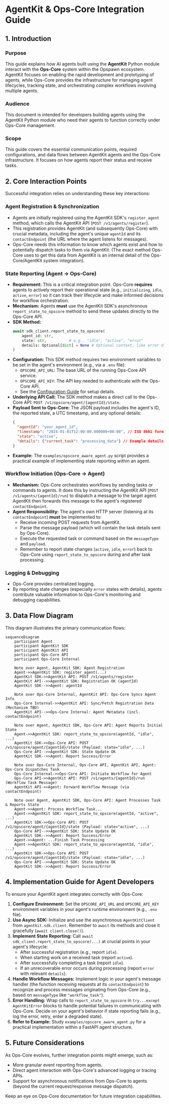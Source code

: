 # AgentKit & Ops-Core Integration Guide

## 1. Introduction

### Purpose
This guide explains how AI agents built using the **AgentKit** Python module interact with the **Ops-Core** system within the Opspawn ecosystem. AgentKit focuses on enabling the rapid development and prototyping of agents, while Ops-Core provides the infrastructure for managing agent lifecycles, tracking state, and orchestrating complex workflows involving multiple agents.

### Audience
This document is intended for developers building agents using the AgentKit Python module who need their agents to function correctly under Ops-Core management.

### Scope
This guide covers the essential communication points, required configurations, and data flows between AgentKit agents and the Ops-Core infrastructure. It focuses on how agents report their status and receive tasks.

## 2. Core Interaction Points

Successful integration relies on understanding these key interactions:

### Agent Registration & Synchronization
-   Agents are initially registered using the AgentKit SDK's `register_agent` method, which calls the AgentKit API (`POST /v1/agents/register`).
-   This registration provides AgentKit (and subsequently Ops-Core) with crucial metadata, including the agent's unique `agentId` and its `contactEndpoint` (the URL where the agent listens for messages).
-   Ops-Core needs this information to know which agents exist and how to potentially dispatch tasks to them via AgentKit. (The exact method Ops-Core uses to get this data from AgentKit is an internal detail of the Ops-Core/AgentKit system integration).

### State Reporting (Agent -> Ops-Core)
-   **Requirement:** This is a critical integration point. Ops-Core **requires** agents to actively report their operational state (e.g., `initializing`, `idle`, `active`, `error`) so it can track their lifecycle and make informed decisions for workflow orchestration.
-   **Mechanism:** Agents **must** use the AgentKit SDK's asynchronous `report_state_to_opscore` method to send these updates directly to the Ops-Core API.
-   **SDK Method:**
    ```python
    await sdk_client.report_state_to_opscore(
        agent_id: str,
        state: str,          # e.g., "idle", "active", "error"
        details: Optional[dict] = None # Optional context, like error details
    )
    ```
-   **Configuration:** This SDK method requires two environment variables to be set in the agent's environment (e.g., via a `.env` file):
    *   `OPSCORE_API_URL`: The base URL of the running Ops-Core API service.
    *   `OPSCORE_API_KEY`: The API key needed to authenticate with the Ops-Core API.
    *   See the [Configuration Guide](configuration.md) for setup details.
-   **Underlying API Call:** The SDK method makes a direct call to the Ops-Core API: `POST /v1/opscore/agent/{agentId}/state`.
-   **Payload Sent to Ops-Core:** The JSON payload includes the agent's ID, the reported state, a UTC timestamp, and any optional details:
    ```json
    {
      "agentId": "your_agent_id",
      "timestamp": "2024-01-01T12:00:00.000000+00:00", // ISO 8601 format
      "state": "active",
      "details": {"current_task": "processing_data"} // Example details
    }
    ```
-   **Example:** The `examples/opscore_aware_agent.py` script provides a practical example of implementing state reporting within an agent.

### Workflow Initiation (Ops-Core -> Agent)
-   **Mechanism:** Ops-Core orchestrates workflows by sending tasks or commands to agents. It does this by instructing the AgentKit API (`POST /v1/agents/{agentId}/run`) to dispatch a message to the target agent. AgentKit then forwards this message to the agent's registered `contactEndpoint`.
-   **Agent Responsibility:** The agent's own HTTP server (listening at its `contactEndpoint`) **must** be implemented to:
    *   Receive incoming POST requests from AgentKit.
    *   Parse the message payload (which will contain the task details sent by Ops-Core).
    *   Execute the requested task or command based on the `messageType` and `payload`.
    *   Remember to report state changes (`active`, `idle`, `error`) back to Ops-Core using `report_state_to_opscore` during and after task processing.

### Logging & Debugging
-   Ops-Core provides centralized logging.
-   By reporting state changes (especially `error` states with details), agents contribute valuable information to Ops-Core's monitoring and debugging capabilities.

## 3. Data Flow Diagram

This diagram illustrates the primary communication flows:

```mermaid
sequenceDiagram
    participant Agent
    participant AgentKit SDK
    participant AgentKit API
    participant Ops-Core API
    participant Ops-Core Internal

    Note over Agent, AgentKit SDK: Agent Registration
    Agent->>AgentKit SDK: register_agent(...)
    AgentKit SDK->>AgentKit API: POST /v1/agents/register
    AgentKit API-->>AgentKit SDK: Registration OK (agentId)
    AgentKit SDK-->>Agent: agentId

    Note over Ops-Core Internal, AgentKit API: Ops-Core Syncs Agent Info
    Ops-Core Internal->>AgentKit API: Sync/Fetch Registration Data (Mechanism TBD)
    AgentKit API-->>Ops-Core Internal: Agent Metadata (incl. contactEndpoint)

    Note over Agent, AgentKit SDK, Ops-Core API: Agent Reports Initial State
    Agent->>AgentKit SDK: report_state_to_opscore(agentId, "idle", ...)
    AgentKit SDK->>Ops-Core API: POST /v1/opscore/agent/{agentId}/state (Payload: state="idle", ...)
    Ops-Core API-->>AgentKit SDK: State Update OK
    AgentKit SDK-->>Agent: Report Success/Error

    Note over Ops-Core Internal, Ops-Core API, AgentKit API, Agent: Ops-Core Dispatches Task
    Ops-Core Internal->>Ops-Core API: Initiate Workflow for Agent
    Ops-Core API->>AgentKit API: POST /v1/agents/{agentId}/run (Workflow Task Message)
    AgentKit API->>Agent: Forward Workflow Message (via contactEndpoint)

    Note over Agent, AgentKit SDK, Ops-Core API: Agent Processes Task & Reports State
    Agent->>Agent: Process Workflow Task...
    Agent->>AgentKit SDK: report_state_to_opscore(agentId, "active", ...)
    AgentKit SDK->>Ops-Core API: POST /v1/opscore/agent/{agentId}/state (Payload: state="active", ...)
    Ops-Core API-->>AgentKit SDK: State Update OK
    AgentKit SDK-->>Agent: Report Success/Error
    Agent->>Agent: ...Finish Task Processing
    Agent->>AgentKit SDK: report_state_to_opscore(agentId, "idle", ...)
    AgentKit SDK->>Ops-Core API: POST /v1/opscore/agent/{agentId}/state (Payload: state="idle", ...)
    Ops-Core API-->>AgentKit SDK: State Update OK
    AgentKit SDK-->>Agent: Report Success/Error
```

## 4. Implementation Guide for Agent Developers

To ensure your AgentKit agent integrates correctly with Ops-Core:

1.  **Configure Environment:** Set the `OPSCORE_API_URL` and `OPSCORE_API_KEY` environment variables in your agent's runtime environment (e.g., `.env` file).
2.  **Use Async SDK:** Initialize and use the asynchronous `AgentKitClient` from `agentkit.sdk.client`. Remember to `await` its methods and close it gracefully (`await client.close()`).
3.  **Implement State Reporting:** Call `await sdk_client.report_state_to_opscore(...)` at crucial points in your agent's lifecycle:
    *   After successful registration (e.g., report `idle`).
    *   When starting work on a received task (report `active`).
    *   After successfully completing a task (report `idle`).
    *   If an unrecoverable error occurs during processing (report `error` with relevant `details`).
4.  **Handle Workflow Messages:** Implement logic in your agent's message handler (the function receiving requests at its `contactEndpoint`) to recognize and process messages originating from Ops-Core (e.g., based on `messageType` like `"workflow_task"`).
5.  **Error Handling:** Wrap calls to `report_state_to_opscore` in `try...except AgentKitError` blocks to handle potential failures in communicating with Ops-Core. Decide on your agent's behavior if state reporting fails (e.g., log the error, retry, enter a degraded state).
6.  **Refer to Example:** Study `examples/opscore_aware_agent.py` for a practical implementation within a FastAPI agent structure.

## 5. Future Considerations

As Ops-Core evolves, further integration points might emerge, such as:
*   More granular event reporting from agents.
*   Direct agent interaction with Ops-Core's advanced logging or tracing APIs.
*   Support for asynchronous notifications from Ops-Core to agents (beyond the current request/response message dispatch).

Keep an eye on Ops-Core documentation for future integration capabilities.